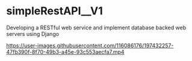 # simpleRestAPI__V1
Developing a RESTful web service and implement database backed web servers using Django




https://user-images.githubusercontent.com/116086176/197432257-47fb390f-8f70-49b3-a45e-93c553aecfa7.mp4

